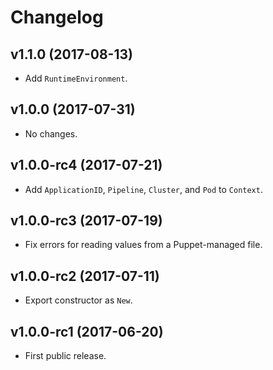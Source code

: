 # Changelog

## v1.1.0 (2017-08-13)

- Add `RuntimeEnvironment`.

## v1.0.0 (2017-07-31)

- No changes.

## v1.0.0-rc4 (2017-07-21)

- Add `ApplicationID`, `Pipeline`, `Cluster`, and `Pod` to `Context`.

## v1.0.0-rc3 (2017-07-19)

- Fix errors for reading values from a Puppet-managed file.

## v1.0.0-rc2 (2017-07-11)

- Export constructor as `New`.

## v1.0.0-rc1 (2017-06-20)

- First public release.
